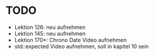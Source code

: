 # TODO

- Lektion 126: neu aufnehmen
- Lektion 145: neu aufnehmen
- Lektion 170*: Chrono Date Video aufnehmen
- std::expected Video aufnehmen, soll in kapitel 10 sein
